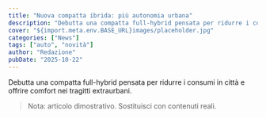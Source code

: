 ```yaml
---
title: "Nuova compatta ibrida: più autonomia urbana"
description: "Debutta una compatta full-hybrid pensata per ridurre i consumi in città e offrire comfort nei tragitti extraurbani."
cover: "${import.meta.env.BASE_URL}images/placeholder.jpg"
categories: ["News"]
tags: ["auto", "novità"]
author: "Redazione"
pubDate: "2025-10-22"
---
```


Debutta una compatta full-hybrid pensata per ridurre i consumi in città e offrire comfort nei tragitti extraurbani.

> Nota: articolo dimostrativo. Sostituisci con contenuti reali.
